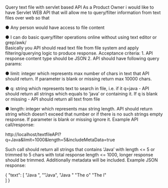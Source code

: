 Query text file with servlet based API  As a Product Owner i would like to have Servlet WEB API that will 
allow me to query/filter information from text files over web so that

● Any person would have access to file content

● I can do basic query/filter operations online without using text editor or grep/awk/  
Basically you API should read text file from file system and apply filtering/querying logic to produce response. 
Acceptance criteria: 1. API response content type should be JSON 2. API should have following query params:

● limit​: integer which represents max number of chars in text that API should return. If parameter 
is blank or missing return max 10000 chars. 

● q​: string which represents text to search in file, i.e. if it q=java - API should return all strings which equals to ‘java’ or 
containing it. If q is blank or missing - API should return all text from file 

● length​: integer which represents max string length. API should return string which doesn’t exceed that number or if there is no such strings empty response. If parameter is blank or missing ignore it. 
Example API call/response: 
 
http://localhost/textfileAPI?q=Java&limit=1000&length=5&includeMetaData=true 
 
Such call should return all strings that contains ‘Java’ with length <= 5 or trimmed to 5 chars with total response length <= 1000, longer response should be trimmed.  Additionally metadata will be included. Example JSON response: 
 
{   "text": [ "Java ", 
"\"Java",
"Java " "The o" 
"The l"   
] }
